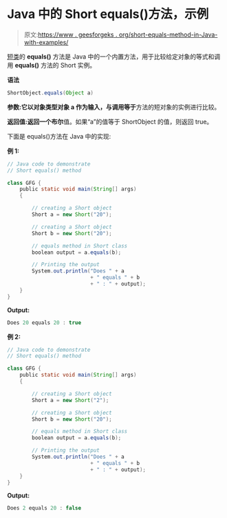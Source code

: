 # Java 中的 Short equals()方法，示例

> 原文:[https://www . geesforgeks . org/short-equals-method-in-Java-with-examples/](https://www.geeksforgeeks.org/short-equals-method-in-java-with-examples/)

[短类](https://www.geeksforgeeks.org/java-lang-short-class-java/)的 **equals()** 方法是 Java 中的一个内置方法，用于比较给定对象的等式和调用 **equals()** 方法的 Short 实例。

**语法**

```java
ShortObject.equals(Object a)
```

**参数:**它以对象类型对象 **a** 作为输入，与调用**等于**方法的短对象的实例进行比较。

**返回值:**返回一个**布尔**值。如果“a”的值等于 ShortObject 的值，则返回 true。

下面是 equals()方法在 Java 中的实现:

**例 1:**

```java
// Java code to demonstrate
// Short equals() method

class GFG {
    public static void main(String[] args)
    {

        // creating a Short object
        Short a = new Short("20");

        // creating a Short object
        Short b = new Short("20");

        // equals method in Short class
        boolean output = a.equals(b);

        // Printing the output
        System.out.println("Does " + a
                           + " equals " + b
                           + " : " + output);
    }
}
```

**Output:**

```java
Does 20 equals 20 : true

```

**例 2:**

```java
// Java code to demonstrate
// Short equals() method

class GFG {
    public static void main(String[] args)
    {

        // creating a Short object
        Short a = new Short("2");

        // creating a Short object
        Short b = new Short("20");

        // equals method in Short class
        boolean output = a.equals(b);

        // Printing the output
        System.out.println("Does " + a
                           + " equals " + b
                           + " : " + output);
    }
}
```

**Output:**

```java
Does 2 equals 20 : false

```